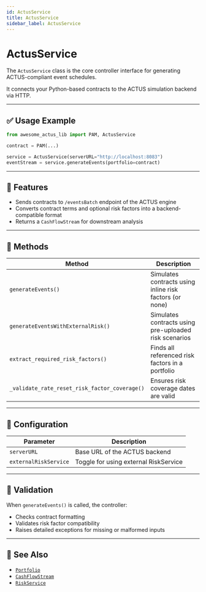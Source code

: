 ```yaml
---
id: ActusService
title: ActusService
sidebar_label: ActusService
---
```


# ActusService

The `ActusService` class is the core controller interface for generating ACTUS-compliant event schedules.

It connects your Python-based contracts to the ACTUS simulation backend via HTTP.

---

## ✅ Usage Example

```python
from awesome_actus_lib import PAM, ActusService

contract = PAM(...)

service = ActusService(serverURL="http://localhost:8083")
eventStream = service.generateEvents(portfolio=contract)
```

---

## 🚀 Features

- Sends contracts to `/eventsBatch` endpoint of the ACTUS engine
- Converts contract terms and optional risk factors into a backend-compatible format
- Returns a `CashFlowStream` for downstream analysis

---

## 🔁 Methods

| Method                        | Description |
|------------------------------|-------------|
| `generateEvents()`           | Simulates contracts using inline risk factors (or none) |
| `generateEventsWithExternalRisk()` | Simulates contracts using pre-uploaded risk scenarios |
| `extract_required_risk_factors()` | Finds all referenced risk factors in a portfolio |
| `_validate_rate_reset_risk_factor_coverage()` | Ensures risk coverage dates are valid |

---

## 🔐 Configuration

| Parameter             | Description |
|------------------------|-------------|
| `serverURL`            | Base URL of the ACTUS backend |
| `externalRiskService` | Toggle for using external RiskService |

---

## 🧪 Validation

When `generateEvents()` is called, the controller:
- Checks contract formatting
- Validates risk factor compatibility
- Raises detailed exceptions for missing or malformed inputs

---

## 🔗 See Also

- [`Portfolio`](./Portfolio)
- [`CashFlowStream`](./cashflowstream)
- [`RiskService`](./RiskService)
